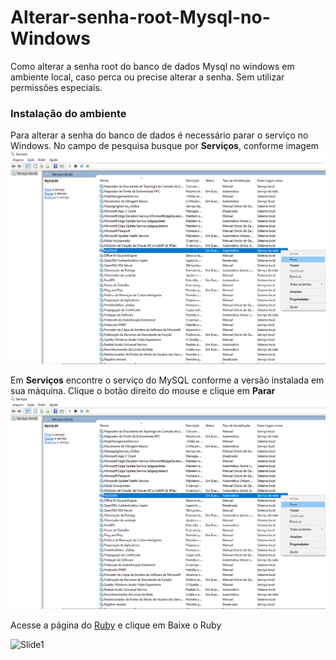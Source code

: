 # Alterar-senha-root-Mysql-no-Windows
Como alterar a senha root do banco de dados Mysql no windows em ambiente local, caso perca ou precise alterar a senha. Sem utilizar permissões especiais.
### Instalação do ambiente
Para alterar a senha do banco de dados é necessário parar o serviço no Windows.
No campo de pesquisa busque por **Serviços**, conforme imagem
<img src="img\parar servico mysql.png">

Em **Serviços** encontre o serviço do MySQL conforme a versão instalada em sua máquina.
Clique o botão direito do mouse e clique em **Parar**
<img src="img\parar servico mysql.png">

Acesse a página do [Ruby](https://www.ruby-lang.org/pt/) e clique em Baixe o Ruby 

![Slide1](https://user-images.githubusercontent.com/34240983/117578465-d9dab600-b0c4-11eb-8393-da6c455d55a5.PNG)

